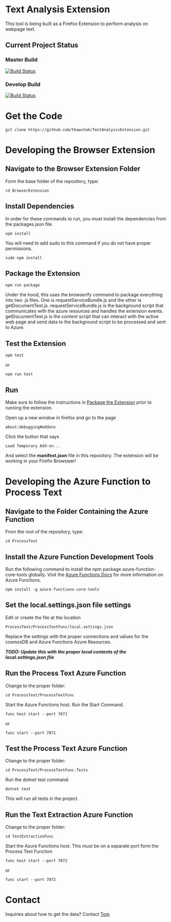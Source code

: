 # Text Analysis Extension

This tool is being built as a Firefox Extension to perform analysis on webpage text.

## Current Project Status
### Master Build
[![Build Status](https://dev.azure.com/tkawchak/TextAnalysisExtension/_apis/build/status/tkawchak.TextAnalysisExtension?branchName=master)](https://dev.azure.com/tkawchak/TextAnalysisExtension/_build/latest?definitionId=2&branchName=master)

### Develop Build
[![Build Status](https://dev.azure.com/tkawchak/TextAnalysisExtension/_apis/build/status/tkawchak.TextAnalysisExtension?branchName=develop)](https://dev.azure.com/tkawchak/TextAnalysisExtension/_build/latest?definitionId=2&branchName=develop)

# Get the Code
```
git clone https://github.com/tkawchak/TextAnalysisExtension.git
```

# Developing the Browser Extension

## Navigate to the Browser Extension Folder
Form the base folder of the repository, type:
```
cd BrowserExtension
```

## Install Dependencies
In order for these commands to run, you must install the dependencies from the packages.json file.
```
npm install
```
You will need to add sudo to this command if you do not have proper permissions.
```
sudo npm install
```

## Package the Extension
```
npm run package
```
Under the hood, this uses the browserify command to package everything into two .js files.  One is requestServiceBundle.js and the other is getDocumentText.js.  requestServiceBundle.js is the background script that communicates with the azure resources and handles the extension events.  getDocumentText.js is the content script that can interact with the active web page and send data to the background script to be processed and sent to Azure.

## Test the Extension
```
npm test
```
or
```
npm run test
```

## Run
Make sure to follow the instructions in [Package the Extension](##Package-the-Extension) prior to running the extension.

Open up a new window in firefox and go to the page 
```
about:debugging#addons
```
Click the button that says
```
Load Temporary Add-on...
```
And select the **manifest.json** file in this repository.  The extension will be working in your Firefix Browswer!

# Developing the Azure Function to Process Text
## Navigate to the Folder Containing the Azure Function
From the root of the repository, type: 
```
cd ProcessText
```

## Install the Azure Function Development Tools
Run the following command to install the npm package azure-function-core-tools globally.  Visit the [Azure Functions Docs](https://docs.microsoft.com/en-us/azure/azure-functions/functions-run-local) for more information on Azure Functions.
```
npm install -g azure-functions-core-tools
```

## Set the local.settings.json file settings
Edit or create the file at the location
```
ProcessText/ProcessTextFunc/local.settings.json
```
Replace the settings with the proper connections and values for the cosmosDB and Azure Functions Azure Resources.

***TODO: Update this with the proper local contents of the local.settings.json file***

## Run the Process Text Azure Function
Change to the proper folder:
```
cd ProcessText/ProcessTextFunc
```

Start the Azure Functions host.  Run the Start Command.
```
func host start --port 7071
```
or 
```
func start --port 7071
```

## Test the Process Text Azure Function
Change to the proper folder:
```
cd ProcessText/ProcessTextFunc.Tests
```

Run the dotnet test command:
```
dotnet test
```
This will run all tests in the project.

## Run the Text Extraction Azure Function
Change to the proper folder:
```
cd TextExtractionFunc
```

Start the Azure Functions host.  This must be on a separate port form the Process Text Function
```
func host start --port 7072
```
or
```
func start --port 7072
```

# Contact
Inquiries about how to get the data?  Contact [Tom](mailto:tkawchak@gmail.com)